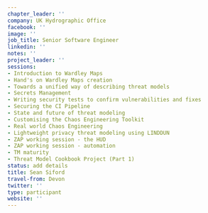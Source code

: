 ```yaml
---
chapter_leader: ''
company: UK Hydrographic Office
facebook: ''
image: ''
job_title: Senior Software Engineer
linkedin: ''
notes: ''
project_leader: ''
sessions:
- Introduction to Wardley Maps
- Hand's on Wardley Maps creation
- Towards a unified way of describing threat models
- Secrets Management
- Writing security tests to confirm vulnerabilities and fixes
- Securing the CI Pipeline
- State and future of threat modeling
- Customising the Chaos Engineering Toolkit
- Real world Chaos Engineering
- Lightweight privacy threat modeling using LINDDUN
- ZAP working session - the HUD
- ZAP working session - automation
- TM maturity
- Threat Model Cookbook Project (Part 1)
status: add details
title: Sean Siford
travel-from: Devon
twitter: ''
type: participant
website: ''
---
```


<!-- put more details about participant here -->